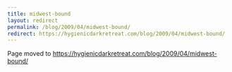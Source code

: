 ```yaml
---
title: midwest-bound
layout: redirect
permalink: /blog/2009/04/midwest-bound/
redirect: https://hygienicdarkretreat.com/blog/2009/04/midwest-bound/
---
```


Page moved to <https://hygienicdarkretreat.com/blog/2009/04/midwest-bound/>

